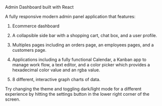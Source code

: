 Admin Dashboard built with React

A fully responsive modern admin panel application that features:

1. Ecommerce dashboard

2. A collapsible side bar with a shopping cart, chat box, and a user profile.

3. Multiples pages including an orders page, an employees pages, and a customers page.

4. Applications including a fully functional Calendar, a Kanban app to manage work flow, a text editor, and a color picker which provides a hexadecimal color value and an rgba value.

5. 8 different, interactive graph charts of data.

Try changing the theme and toggling dark/light mode for a different experience by hitting the settings button in the lower right corner of the screen.
